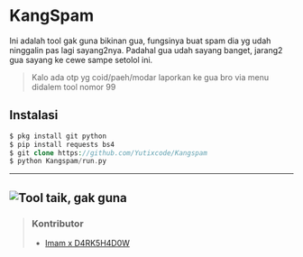 # KangSpam
Ini adalah tool gak guna bikinan gua, fungsinya buat spam dia yg udah ninggalin pas lagi sayang2nya.
Padahal gua udah sayang banget, jarang2 gua sayang ke cewe sampe setolol ini.

> Kalo ada otp yg coid/paeh/modar laporkan ke gua bro via menu didalem tool nomor 99

## Instalasi
```php
$ pkg install git python
$ pip install requests bs4
$ git clone https://github.com/Yutixcode/Kangspam
$ python Kangspam/run.py
```

----------
![Tool taik, gak guna](https://github.com/Yutixcode/Kangspam/blob/master/.KangSpam.png?raw=true)
----------

> ### Kontributor
> - [Imam x D4RK5H4D0W](https://github.com/AnonRoz-Team/jancok-sms)
